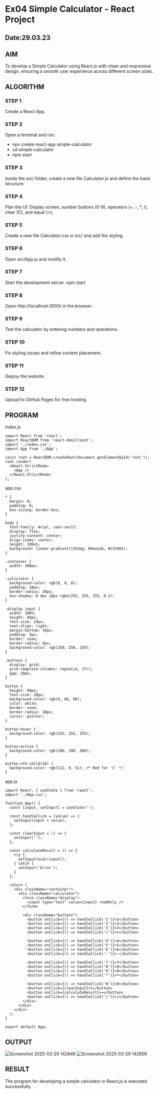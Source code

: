 # Ex04 Simple Calculator - React Project
## Date:29.03.23

## AIM
To  develop a Simple Calculator using React.js with clean and responsive design, ensuring a smooth user experience across different screen sizes.

## ALGORITHM
### STEP 1
Create a React App.

### STEP 2
Open a terminal and run:
  <ul><li>npx create-react-app simple-calculator</li>
  <li>cd simple-calculator</li>
  <li>npm start</li></ul>

### STEP 3
Inside the src/ folder, create a new file Calculator.js and define the basic structure.

### STEP 4
Plan the UI: Display screen, number buttons (0-9), operators (+, -, *, /), clear (C), and equal (=).

### STEP 5
Create a new file Calculator.css in src/ and add the styling.

### STEP 6
Open src/App.js and modify it.

### STEP 7
Start the development server.
  npm start

### STEP 8
Open http://localhost:3000/ in the browser.

### STEP 9
Test the calculator by entering numbers and operations.

### STEP 10
Fix styling issues and refine content placement.

### STEP 11
Deploy the website.

### STEP 12
Upload to GitHub Pages for free hosting.

## PROGRAM
index.js
```
import React from 'react';
import ReactDOM from 'react-dom/client';
import './index.css';
import App from './App';

const root = ReactDOM.createRoot(document.getElementById('root'));
root.render(
  <React.StrictMode>
    <App />
  </React.StrictMode>
);
```
app.css
```
* {
  margin: 0;
  padding: 0;
  box-sizing: border-box;
}

body {
  font-family: Arial, sans-serif;
  display: flex;
  justify-content: center;
  align-items: center;
  height: 100vh;
  background: linear-gradient(135deg, #9aa1a6, #232965);
}

.container {
  width: 300px;
}

.calculator {
  background-color: rgb(8, 8, 8);
  padding: 20px;
  border-radius: 10px;
  box-shadow: 0 4px 10px rgba(255, 255, 255, 0.2);
}

.display input {
  width: 100%;
  height: 60px;
  font-size: 24px;
  text-align: right;
  margin-bottom: 10px;
  padding: 5px;
  border: none;
  border-radius: 5px;
  background-color: rgb(250, 250, 250);
}

.buttons {
  display: grid;
  grid-template-columns: repeat(4, 1fr);
  gap: 10px;
}

button {
  height: 60px;
  font-size: 20px;
  background-color: rgb(9, 66, 99);
  color: white;
  border: none;
  border-radius: 10px;
  cursor: pointer;
}

button:hover {
  background-color: rgb(255, 255, 255);
}

button:active {
  background-color: rgb(100, 100, 200);
}

button:nth-child(16) {
  background-color: rgb(112, 9, 51); /* Red for 'C' */
}

```
app.js
```
import React, { useState } from 'react';
import './App.css';

function App() {
  const [input, setInput] = useState('');

  const handleClick = (value) => {
    setInput(input + value);
  };

  const clearInput = () => {
    setInput('');
  };

  const calculateResult = () => {
    try {
      setInput(eval(input));
    } catch {
      setInput('Error');
    }
  };

  return (
    <div className="container">
      <div className="calculator">
        <form className="display">
          <input type="text" value={input} readOnly />
        </form>

        <div className="buttons">
          <button onClick={() => handleClick('1')}>1</button>
          <button onClick={() => handleClick('2')}>2</button>
          <button onClick={() => handleClick('3')}>3</button>
          <button onClick={() => handleClick('+')}>+</button>

          <button onClick={() => handleClick('4')}>4</button>
          <button onClick={() => handleClick('5')}>5</button>
          <button onClick={() => handleClick('6')}>6</button>
          <button onClick={() => handleClick('-')}>-</button>

          <button onClick={() => handleClick('7')}>7</button>
          <button onClick={() => handleClick('8')}>8</button>
          <button onClick={() => handleClick('9')}>9</button>
          <button onClick={() => handleClick('*')}>*</button>

          <button onClick={() => handleClick('0')}>0</button>
          <button onClick={clearInput}>C</button>
          <button onClick={calculateResult}>=</button>
          <button onClick={() => handleClick('/')}>/</button>
        </div>
      </div>
    </div>
  );
}

export default App;
```


## OUTPUT
![Screenshot 2025-03-29 142846](https://github.com/user-attachments/assets/df519621-4fdf-46bc-99ae-d96f8e394363)
![Screenshot 2025-03-29 142859](https://github.com/user-attachments/assets/9ec6d272-1e50-4d87-aef3-9248db27d5a9)




## RESULT
The program for developing a simple calculator in React.js is executed successfully.
